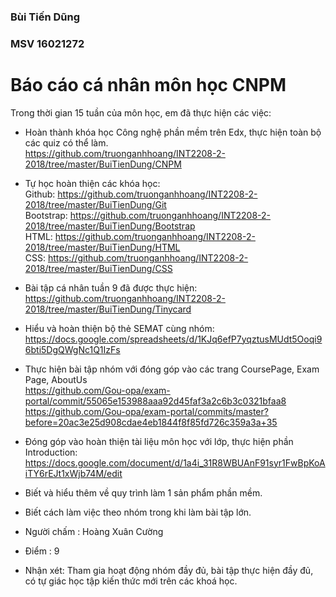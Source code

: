 ﻿### Bùi Tiến Dũng
### MSV 16021272
# Báo cáo cá nhân môn học CNPM
Trong thời gian 15 tuần của môn học, em đã thực hiện các việc:
- Hoàn thành khóa học Công nghệ phần mềm trên Edx, thực hiện toàn bộ các quiz có thể làm.<br /> 
https://github.com/truonganhhoang/INT2208-2-2018/tree/master/BuiTienDung/CNPM<br />
- Tự học hoàn thiện các khóa học:<br />
Github: https://github.com/truonganhhoang/INT2208-2-2018/tree/master/BuiTienDung/Git<br />
Bootstrap: https://github.com/truonganhhoang/INT2208-2-2018/tree/master/BuiTienDung/Bootstrap<br />
HTML: https://github.com/truonganhhoang/INT2208-2-2018/tree/master/BuiTienDung/HTML<br />
CSS: https://github.com/truonganhhoang/INT2208-2-2018/tree/master/BuiTienDung/CSS<br />
- Bài tập cá nhân tuần 9 đã được thực hiện:<br />
https://github.com/truonganhhoang/INT2208-2-2018/tree/master/BuiTienDung/Tinycard<br />
- Hiểu và hoàn thiện bộ thẻ SEMAT cùng nhóm:<br />
https://docs.google.com/spreadsheets/d/1KJq6efP7yqztusMUdt5Ooqi96bti5DgQWgNc1Q1IzFs<br />
- Thực hiện bài tập nhóm với đóng góp vào các trang CoursePage, Exam Page, AboutUs<br />
https://github.com/Gou-opa/exam-portal/commit/55065e153988aaa92d45faf3a2c6b3c0321bfaa8<br />
https://github.com/Gou-opa/exam-portal/commits/master?before=20ac3e25d908cdae4eb1844f8f85fd726c359a3a+35<br />
- Đóng góp vào hoàn thiện tài liệu môn học với lớp, thực hiện phần Introduction:<br />
https://docs.google.com/document/d/1a4i_31R8WBUAnF91syr1FwBpKoAiTY6rEJt1xWjb74M/edit<br />
- Biết và hiểu thêm về quy trình làm 1 sản phẩm phần mềm.<br />
- Biết cách làm việc theo nhóm trong khi làm bài tập lớn.<br />


- Người chấm : Hoàng Xuân Cường
- Điểm : 9
- Nhận xét: Tham gia hoạt động nhóm đầy đủ, bài tập thực hiện đầy đủ, có tự giác học tập kiến thức mới trên các khoá học.
